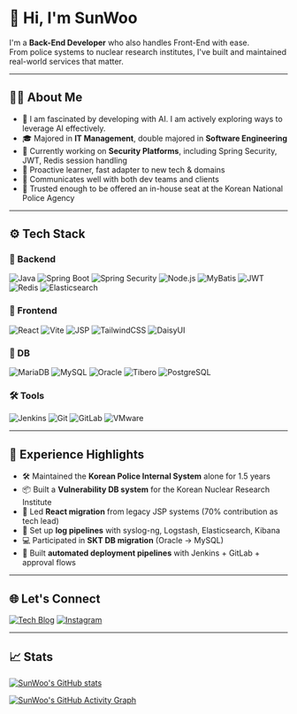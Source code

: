 # 👋 Hi, I'm SunWoo

I'm a **Back-End Developer** who also handles Front-End with ease.  
From police systems to nuclear research institutes, I've built and maintained real-world services that matter.

---

## 👨‍💻 About Me
- 🤖 I am fascinated by developing with AI. I am actively exploring ways to leverage AI effectively.
- 🎓 Majored in **IT Management**, double majored in **Software Engineering**
- 🔐 Currently working on **Security Platforms**, including Spring Security, JWT, Redis session handling
- 🧠 Proactive learner, fast adapter to new tech & domains
- 💬 Communicates well with both dev teams and clients
- 🤝 Trusted enough to be offered an in-house seat at the Korean National Police Agency

---

## ⚙️ Tech Stack

### 📌 Backend
![Java](https://img.shields.io/badge/JAVA-007396?style=for-the-badge&logo=java&logoColor=white)
![Spring Boot](https://img.shields.io/badge/Spring%20Boot-6DB33F?style=for-the-badge&logo=springboot&logoColor=white)
![Spring Security](https://img.shields.io/badge/Security-000000?style=for-the-badge&logo=springsecurity&logoColor=white)
![Node.js](https://img.shields.io/badge/node.js-339933?style=for-the-badge&logo=nodedotjs&logoColor=white)
![MyBatis](https://img.shields.io/badge/MyBatis-6DB33F?style=for-the-badge)
![JWT](https://img.shields.io/badge/JWT-black?style=for-the-badge)
![Redis](https://img.shields.io/badge/Redis-DC382D?style=for-the-badge&logo=redis&logoColor=white)
![Elasticsearch](https://img.shields.io/badge/Elasticsearch-005571?style=for-the-badge&logo=elasticsearch&logoColor=white)

### 📌 Frontend
![React](https://img.shields.io/badge/React-20232A?style=for-the-badge&logo=react&logoColor=61DAFB)
![Vite](https://img.shields.io/badge/Vite-646CFF?style=for-the-badge&logo=vite&logoColor=white)
![JSP](https://img.shields.io/badge/JSP-FF5722?style=for-the-badge)
![TailwindCSS](https://img.shields.io/badge/TailwindCSS-06B6D4?style=for-the-badge&logo=tailwindcss&logoColor=white)
![DaisyUI](https://img.shields.io/badge/DaisyUI-FF69B4?style=for-the-badge)

### 💾 DB
![MariaDB](https://img.shields.io/badge/MariaDB-003545?style=for-the-badge&logo=mariadb&logoColor=white)
![MySQL](https://img.shields.io/badge/MySQL-4479A1?style=for-the-badge&logo=mysql&logoColor=white)
![Oracle](https://img.shields.io/badge/Oracle-F80000?style=for-the-badge&logo=oracle&logoColor=white)
![Tibero](https://img.shields.io/badge/Tibero-FF2D20?style=for-the-badge)
![PostgreSQL](https://img.shields.io/badge/PostgreSQL-336791?style=for-the-badge&logo=postgresql&logoColor=white)

### 🛠 Tools
![Jenkins](https://img.shields.io/badge/Jenkins-D24939?style=for-the-badge&logo=jenkins&logoColor=white)
![Git](https://img.shields.io/badge/Git-F05032?style=for-the-badge&logo=git&logoColor=white)
![GitLab](https://img.shields.io/badge/GitLab-FC6D26?style=for-the-badge&logo=gitlab&logoColor=white)
![VMware](https://img.shields.io/badge/VMware-607078?style=for-the-badge&logo=vmware&logoColor=white)

---

## 🧪 Experience Highlights

- 🛠 Maintained the **Korean Police Internal System** alone for 1.5 years
- 📦 Built a **Vulnerability DB system** for the Korean Nuclear Research Institute
- 🔄 Led **React migration** from legacy JSP systems (70% contribution as tech lead)
- 💾 Set up **log pipelines** with syslog-ng, Logstash, Elasticsearch, Kibana
- 💻 Participated in **SKT DB migration** (Oracle → MySQL)
- 🚀 Built **automated deployment pipelines** with Jenkins + GitLab + approval flows

---

## 🌐 Let's Connect

[![Tech Blog](https://img.shields.io/badge/Tistory-Blog-orange?style=flat-square&logo=Blogger&logoColor=white)](https://egg-stone.tistory.com)
[![Instagram](https://img.shields.io/badge/@bbangssun_-E4405F?style=flat-square&logo=instagram&logoColor=white)](https://www.instagram.com/bbangssun_/)

---

## 📈 Stats

[![SunWoo's GitHub stats](https://github-readme-stats.vercel.app/api?username=SunWooBang&show_icons=true&theme=default)](https://github.com/SunWooBang)

[![SunWoo's GitHub Activity Graph](https://github-readme-activity-graph.vercel.app/graph?username=SunWooBang&theme=react-dark)](https://github.com/SunWooBang)
